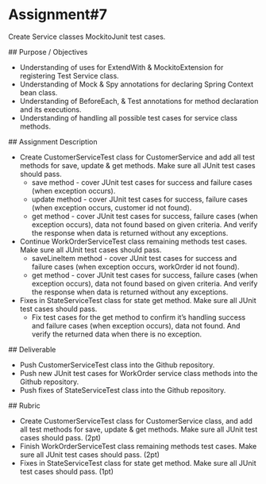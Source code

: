 # Assignment\#7

Create Service classes MockitoJunit test cases.

\#\# Purpose / Objectives

- Understanding of uses for ExtendWith & MockitoExtension for registering Test Service class.  
- Understanding of Mock & Spy annotations for declaring Spring Context bean class.  
- Understanding of BeforeEach, & Test annotations for method declaration and its executions.  
- Understanding of handling all possible test cases for service class methods.

\#\# Assignment Description

* Create CustomerServiceTest class for CustomerService and add all test methods for save, update & get methods. Make sure all JUnit test cases should pass.  
  * save method \- cover JUnit test cases for success and failure cases (when exception occurs).  
  * update method \- cover JUnit test cases for success, failure cases (when exception occurs, customer id not found).  
  * get method \- cover JUnit test cases for success, failure cases (when exception occurs),  data not found based on given criteria. And verify the response when data is returned without any exceptions.  
* Continue WorkOrderServiceTest class remaining methods test cases. Make sure all JUnit test cases should pass.  
  * saveLineItem method \- cover JUnit test cases for success and failure cases (when exception occurs, workOrder id not found).  
  * get method \- cover JUnit test cases for success, failure cases (when exception occurs),  data not found based on given criteria. And verify the response when data is returned without any exceptions.  
* Fixes in StateServiceTest class for state get method. Make sure all JUnit test cases should pass.  
  * Fix test cases for the get method to confirm it’s handling success and failure cases (when exception occurs), data not found. And verify the returned data when there is no exception.  
    

\#\# Deliverable

* Push CustomerServiceTest class into the Github repository.  
* Push new JUnit test cases for WorkOrder service class methods into the Github repository.  
* Push fixes of StateServiceTest class into the Github repository.

\#\# Rubric

- Create CustomerServiceTest class for CustomerService class, and add all test methods for save, update & get methods. Make sure all JUnit test cases should pass. (2pt)  
- Finish WorkOrderServiceTest class remaining methods test cases. Make sure all JUnit test cases should pass. (2pt)  
- Fixes in StateServiceTest class for state get method. Make sure all JUnit test cases should pass. (1pt)